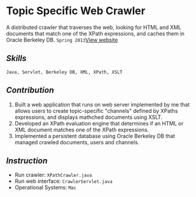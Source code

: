 Topic Specific Web Crawler
==========================

A distributed crawler that traverses the web, looking for HTML and XML documents that match one of the XPath expressions, and caches them in Oracle Berkeley DB.
`Spring 2013`[View website](http://example.net/)

## _Skills_
    Java, Servlet, Berkeley DB, XML, XPath, XSLT


## _Contribution_
1. Built a web application that runs on web server implemented by me that allows users to create topic-specific "channels" defined by XPaths expressions, and displays mathched documents using XSLT.
2. Developed an XPath evaluation engine that determines if an HTML or XML document matches one of the XPath expressions.
3. Implemented a persistent database using Oracle Berkeley DB that managed crawled documents, users and channels.


## _Instruction_
* Run crawler: `XPathCrawler.java`
* Run web interface: `CrawlerServlet.java`
* Operational Systems: `Mac`

